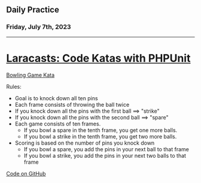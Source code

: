 ## Daily Practice
### Friday, July 7th, 2023
---


# [Laracasts: Code Katas with PHPUnit](https://laracasts.com/series/code-katas-with-phpunit)  

[Bowling Game Kata](https://laracasts.com/series/code-katas-with-phpunit/episodes/5)  

Rules:
- Goal is to knock down all ten pins
- Each frame consists of throwing the ball twice
- If you knock down all the pins with the first ball ==> "strike"
- If you knock down all the pins with the second ball ==> "spare"
- Each game consists of ten frames.
   * If you bowl a spare in the tenth frame, you get one more balls.
   * If you bowl a strike in the tenth frame, you get two more balls.
- Scoring is based on the number of pins you knock down
   * If you bowl a spare, you add the pins in your next ball to that frame
   * If you bowl a strike, you add the pins in your next two balls to that frame

[Code on GitHub](https://github.com/djknox/kata/blob/main/src/BowlingGame.php)